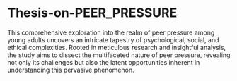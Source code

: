 # Thesis-on-PEER_PRESSURE

This comprehensive exploration into the realm of peer pressure among young
adults uncovers an intricate tapestry of psychological, social, and ethical
complexities. Rooted in meticulous research and insightful analysis, the study
aims to dissect the multifaceted nature of peer pressure, revealing not only its
challenges but also the latent opportunities inherent in understanding this
pervasive phenomenon.
